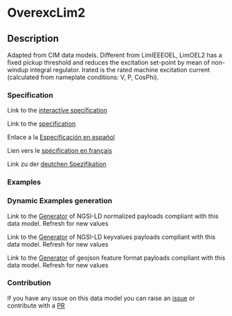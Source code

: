 # OverexcLim2

## Description 

Adapted from CIM data models. Different from LimIEEEOEL, LimOEL2 has a fixed pickup threshold and reduces the excitation set-point by mean of non-windup integral regulator. Irated is the rated machine excitation current (calculated from nameplate conditions: V, P, CosPhi).
### Specification

Link to the [interactive specification](https://swagger.lab.fiware.org/?url=https://smart-data-models.github.io/dataModel.EnergyCIM/OverexcLim2/swagger.yaml)

Link to the [specification](https://smart-data-models.github.io/dataModel.EnergyCIM/OverexcLim2/doc/spec.md)

Enlace a la [Especificación en español](https://smart-data-models.github.io/dataModel.EnergyCIM/OverexcLim2/doc/spec_ES.md)

Lien vers le [spécification en français](https://smart-data-models.github.io/dataModel.EnergyCIM/OverexcLim2/doc/spec_FR.md)

Link zu der [deutchen Spezifikation](https://smart-data-models.github.io/dataModel.EnergyCIM/OverexcLim2/doc/spec_DE.md)
### Examples
### Dynamic Examples generation

Link to the [Generator](https://smartdatamodels.org/extra/ngsi-ld_generator_v0.92.php?schemaUrl=https://raw.githubusercontent.com/smart-data-models/dataModel.EnergyCIM/master/OverexcLim2/schema.json&email=info@smartdatamodels.org) of NGSI-LD normalized payloads compliant with this data model. Refresh for new values

Link to the [Generator](https://smartdatamodels.org/extra/ngsi-ld_generator_keyvalues_v0.92.php?schemaUrl=https://raw.githubusercontent.com/smart-data-models/dataModel.EnergyCIM/master/OverexcLim2/schema.json&email=info@smartdatamodels.org) of NGSI-LD keyvalues payloads compliant with this data model. Refresh for new values

Link to the [Generator](https://smartdatamodels.org/extra/geojson_features_generator_v1.0.php?schemaUrl=https://raw.githubusercontent.com/smart-data-models/dataModel.EnergyCIM/master/OverexcLim2/schema.json&email=info@smartdatamodels.org) of geojson feature format payloads compliant with this data model. Refresh for new values
### Contribution

 If you have any issue on this data model you can raise an [issue](https://github.com/smart-data-models/dataModel.EnergyCIM/issues)  or contribute with a [PR](https://github.com/smart-data-models/dataModel.EnergyCIM/pulls)